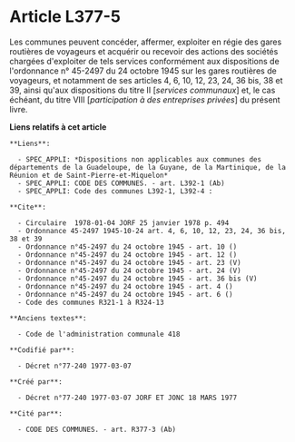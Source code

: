 # Article L377-5

Les communes peuvent concéder, affermer, exploiter en régie des gares routières de voyageurs et acquérir ou recevoir des
actions des sociétés chargées d'exploiter de tels services conformément aux dispositions de l'ordonnance n° 45-2497 du 24
octobre 1945 sur les gares routières de voyageurs, et notamment de ses articles 4, 6, 10, 12, 23, 24, 36 bis, 38 et 39, ainsi
qu'aux dispositions du titre II [*services communaux*] et, le cas échéant, du titre VIII [*participation à des entreprises
privées*] du présent livre.

**Liens relatifs à cet article**

	**Liens**:

	  - SPEC_APPLI: *Dispositions non applicables aux communes des départements de la Guadeloupe, de la Guyane, de la Martinique, de la Réunion et de Saint-Pierre-et-Miquelon*
	  - SPEC_APPLI: CODE DES COMMUNES. - art. L392-1 (Ab)
	  - SPEC_APPLI: Code des communes L392-1, L392-4 :

	**Cite**:

	  - Circulaire  1978-01-04 JORF 25 janvier 1978 p. 494
	  - Ordonnance 45-2497 1945-10-24 art. 4, 6, 10, 12, 23, 24, 36 bis, 38 et 39
	  - Ordonnance n°45-2497 du 24 octobre 1945 - art. 10 ()
	  - Ordonnance n°45-2497 du 24 octobre 1945 - art. 12 ()
	  - Ordonnance n°45-2497 du 24 octobre 1945 - art. 23 (V)
	  - Ordonnance n°45-2497 du 24 octobre 1945 - art. 24 (V)
	  - Ordonnance n°45-2497 du 24 octobre 1945 - art. 36 bis (V)
	  - Ordonnance n°45-2497 du 24 octobre 1945 - art. 4 ()
	  - Ordonnance n°45-2497 du 24 octobre 1945 - art. 6 ()
	  - Code des communes R321-1 à R324-13

	**Anciens textes**:

	  - Code de l'administration communale 418

	**Codifié par**:

	  - Décret n°77-240 1977-03-07

	**Créé par**:

	  - Décret n°77-240 1977-03-07 JORF ET JONC 18 MARS 1977

	**Cité par**:

	  - CODE DES COMMUNES. - art. R377-3 (Ab)
